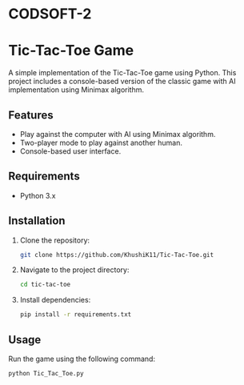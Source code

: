 # CODSOFT-2

# Tic-Tac-Toe Game

A simple implementation of the Tic-Tac-Toe game using Python. This project includes a console-based version of the classic game with AI implementation using Minimax algorithm.

## Features

- Play against the computer with AI using Minimax algorithm.
- Two-player mode to play against another human.
- Console-based user interface.

## Requirements

- Python 3.x

## Installation

1. Clone the repository:
    ```bash
    git clone https://github.com/KhushiK11/Tic-Tac-Toe.git
    ```
2. Navigate to the project directory:
    ```bash
    cd tic-tac-toe
    ```
3. Install dependencies:
    ```bash
    pip install -r requirements.txt
    ```

## Usage

Run the game using the following command:
```bash
python Tic_Tac_Toe.py
